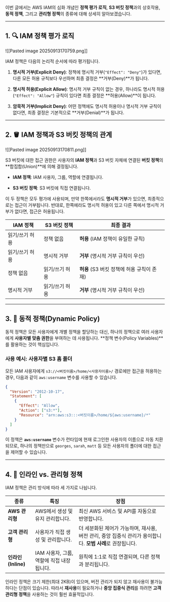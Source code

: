 
이번 글에서는 AWS IAM의 심화 개념인 **정책 평가 로직**, **S3 버킷 정책**과의 상호작용, **동적 정책**, 그리고 **관리형 정책**의 종류에 대해 상세히 알아보겠습니다.

---

## 1. 🔍 IAM 정책 평가 로직

![[Pasted image 20250913170759.png]]

IAM 정책은 다음의 논리적 순서에 따라 평가됩니다.

1. **명시적 거부(Explicit Deny)**: 정책에 명시적 거부(`"Effect": "Deny"`)가 있다면, 다른 모든 허용 규칙보다 우선하며 최종 결정은 **거부(Deny)**가 됩니다.
    
2. **명시적 허용(Explicit Allow)**: 명시적 거부 규칙이 없는 경우, 하나라도 명시적 허용(`"Effect": "Allow"`) 규칙이 있다면 최종 결정은 **허용(Allow)**이 됩니다.
    
3. **암묵적 거부(Implicit Deny)**: 어떤 정책에도 명시적 허용이나 명시적 거부 규칙이 없다면, 최종 결정은 기본적으로 **거부(Denial)**가 됩니다.

---

## 2. 🪣 IAM 정책과 S3 버킷 정책의 관계

![[Pasted image 20250913170811.png]]

S3 버킷에 대한 접근 권한은 사용자의 **IAM 정책**과 S3 버킷 자체에 연결된 **버킷 정책**의 **합집합(Union)**에 의해 결정됩니다.

- **IAM 정책**: IAM 사용자, 그룹, 역할에 연결됩니다.
    
- **S3 버킷 정책**: S3 버킷에 직접 연결됩니다.
    

이 두 정책은 모두 평가에 사용되며, 만약 한쪽에서라도 **명시적 거부**가 있으면, 최종적으로는 접근이 거부됩니다. 반대로, 한쪽에라도 명시적 허용이 있고 다른 쪽에서 명시적 거부가 없다면, 접근은 허용됩니다.

|IAM 정책|S3 버킷 정책|최종 결과|
|---|---|---|
|읽기/쓰기 허용|정책 없음|**허용** (IAM 정책이 유일한 규칙)|
|읽기/쓰기 허용|명시적 거부|**거부** (명시적 거부 규칙이 우선)|
|정책 없음|읽기/쓰기 허용|**허용** (S3 버킷 정책에 허용 규칙이 존재)|
|명시적 거부|읽기/쓰기 허용|**거부** (명시적 거부 규칙이 우선)|

---

## 3. 🧩 동적 정책(Dynamic Policy)

동적 정책은 모든 사용자에게 개별 정책을 할당하는 대신, 하나의 정책으로 여러 사용자에게 **사용자별 맞춤 권한**을 부여하는 데 사용됩니다. **정책 변수(Policy Variables)**를 활용하는 것이 핵심입니다.

### 사용 예시: 사용자별 S3 홈 폴더

모든 IAM 사용자에게 `s3://<버킷이름>/home/<사용자이름>/` 경로에만 접근을 허용하는 경우, 다음과 같이 `aws:username` 변수를 사용할 수 있습니다.

```JSON
{
  "Version": "2012-10-17",
  "Statement": [
    {
      "Effect": "Allow",
      "Action": ["s3:*"],
      "Resource": "arn:aws:s3:::<버킷이름>/home/${aws:username}/*"
    }
  ]
}
```

이 정책은 **`aws:username`** 변수가 런타임에 현재 로그인한 사용자의 이름으로 자동 치환되므로, 하나의 정책만으로 `georges`, `sarah`, `matt` 등 모든 사용자의 폴더에 대한 접근을 제어할 수 있습니다.

---

## 4. 📄 인라인 vs. 관리형 정책

IAM 정책은 관리 방식에 따라 세 가지로 나뉩니다.

|종류|특징|장점|
|---|---|---|
|**AWS 관리형**|AWS에서 생성 및 유지 관리합니다.|최신 AWS 서비스 및 API를 자동으로 반영합니다.|
|**고객 관리형**|사용자가 직접 생성 및 관리합니다.|더 세분화된 제어가 가능하며, 재사용, 버전 관리, 중앙 집중식 관리가 용이합니다. **모범 사례**로 권장됩니다.|
|**인라인(Inline)**|IAM 사용자, 그룹, 역할에 직접 내장됩니다.|원칙에 1:1로 직접 연결되며, 다른 정책과 분리됩니다.|

인라인 정책은 크기 제한(최대 2KB)이 있으며, 버전 관리가 되지 않고 재사용이 불가능하다는 단점이 있습니다. 따라서 **재사용**이 필요하거나 **중앙 집중식 관리**를 하려면 **고객 관리형 정책**을 사용하는 것이 훨씬 효율적입니다.